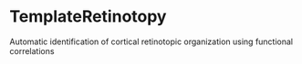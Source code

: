 # TemplateRetinotopy
Automatic identification of cortical retinotopic organization using functional correlations
